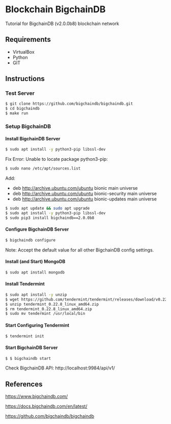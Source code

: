 # Blockchain BigchainDB
Tutorial for BigchainDB (v2.0.0b8) blockchain network

## Requirements
- VirtualBox
- Python
- GIT

## Instructions
### Test Server
```sh
$ git clone https://github.com/bigchaindb/bigchaindb.git
$ cd bigchaindb
$ make run
```

### Setup BigchainDB
#### Install BigchainDB Server
```sh
$ sudo apt install -y python3-pip libssl-dev
```
Fix Error: Unable to locate package python3-pip:
```sh
$ sudo nano /etc/apt/sources.list
```
Add:
- deb http://archive.ubuntu.com/ubuntu bionic main universe
- deb http://archive.ubuntu.com/ubuntu bionic-security main universe 
- deb http://archive.ubuntu.com/ubuntu bionic-updates main universe
```sh
$ sudo apt update && sudo apt upgrade
$ sudo apt install -y python3-pip libssl-dev
$ sudo pip3 install bigchaindb==2.0.0b8
```

#### Configure BigchainDB Server
```sh
$ bigchaindb configure
```
Note: Accept the default value for all other BigchainDB config settings.

#### Install (and Start) MongoDB
```sh
$ sudo apt install mongodb
```

#### Install Tendermint
```sh
$ sudo apt install -y unzip
$ wget https://github.com/tendermint/tendermint/releases/download/v0.22.8/tendermint_0.22.8_linux_amd64.zip
$ unzip tendermint_0.22.8_linux_amd64.zip
$ rm tendermint_0.22.8_linux_amd64.zip
$ sudo mv tendermint /usr/local/bin
```

#### Start Configuring Tendermint
```sh
$ tendermint init
```

#### Start BigchainDB Server
```sh
$ $ bigchaindb start
```
Check BigchainDB API: http://localhost:9984/api/v1/


## References
https://www.bigchaindb.com/

https://docs.bigchaindb.com/en/latest/

https://github.com/bigchaindb/bigchaindb
